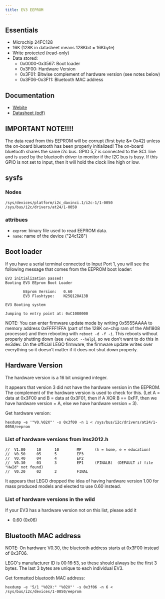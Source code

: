 ```yaml
---
title: EV3 EEPROM
---
```


## Essentials

* Microchip 24FC128
* 16K (128K in datasheet means 128Kbit = 16Kbyte)
* Write protected (read-only)
* Data stored:
    * 0x0000-0x3567: Boot loader
    * 0x3F00: Hardware Version
    * 0x3F01: Bitwise complement of hardware version (see notes below)
    * 0x3F06-0x3F11: Bluetooth MAC address

## Documentation

* [Webite](https://www.microchip.com/wwwproducts/Devices.aspx?dDocName=en010800)
* [Datasheet (pdf)](http://ww1.microchip.com/downloads/en/DeviceDoc/21191s.pdf)

## IMPORTANT NOTE!!!!

The data read from this EEPROM will be corrupt (first byte &= 0x42) unless the on-board bluetooth has been properly initialized! The on-board bluetooth shares the same i2c bus. GPIO 5,7 is connected to the SCL line and is used by the bluetooth driver to monitor if the I2C bus is busy. If this GPIO is not set to input, then it will hold the clock line high or low.

## sysfs

### Nodes

    /sys/devices/platform/i2c_davinci.1/i2c-1/1-0050
    /sys/bus/i2c/drivers/at24/1-0050

### attribues

* `eeprom`: binary file used to read EEPROM data.
* `name`: name of the device ("24c128")

## Boot loader

If you have a serial terminal connected to Input Port 1, you will see the following message that comes from the EEPROM boot loader:

    EV3 initialization passed!
    Booting EV3 EEprom Boot Loader

            EEprom Version:   0.60
            EV3 Flashtype:    N25Q128A13B

    EV3 Booting system

    Jumping to entry point at: 0xC1080000

NOTE: You can enter firmware update mode by writing 0x5555AAAA to memory address 0xFFFF1FFA (part of the 128K on-chip ram of the AM1808 processor) and then rebooting with `reboot -d -f -i`. This reboots without properly shutting down (see `reboot --help`), so we don't want to do this in ev3dev. On the official LEGO firmware, the firmware update writes over everything so it doesn't matter if it does not shut down properly. 

## Hardware Version

The hardware version is a 16 bit unsigned integer.

It appears that version 3 did not have the hardware version in the EEPROM. The complement of the hardware version is used to check for this. (Let A = data at 0x3F00 and B = data at 0x3F01, then if A XOR B == 0xFF, then we have hardware version = A, else we have hardware version = 3).

Get hardware version:

    hexdump -e '"V0.%02X"' -s 0x3f00 -n 1 < /sys/bus/i2c/drivers/at24/1-0050/eeprom


### List of hardware versions from lms2012.h


    //  V1.00     10      10        MP      (h = home, e = education)
    //  V0.50     05      5         EP3
    //  V0.40     04      4         EP2
    //  V0.30     03      3         EP1     (FINALB)  (DEFAULT if file "HwId" not found)
    //  V0.20     02      2         FINAL


It appears that LEGO dropped the idea of having hardware version 1.00 for mass produced models and elected to use 0.60 instead.

### List of hardware versions in the wild

If your EV3 has a hardware version not on this list, please add it

* 0.60 (0x06)


## Bluetooth MAC address

NOTE: On hardware V0.30, the bluetooth address starts at 0x3F00 instead of 0x3F06.

LEGO's manufacturer ID is 00:16:53, so these should always be the first 3 bytes. The last 3 bytes are unique to each individual EV3.

Get formatted bluetooth MAC address:

    hexdump -e '5/1 "%02X:" "%02X"' -s 0x3f06 -n 6 < /sys/bus/i2c/devices/1-0050/eeprom
